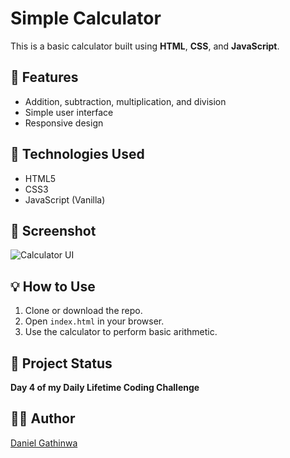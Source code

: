# Simple Calculator

This is a basic calculator built using **HTML**, **CSS**, and **JavaScript**.

## 🚀 Features
- Addition, subtraction, multiplication, and division
- Simple user interface
- Responsive design

## 📂 Technologies Used
- HTML5
- CSS3
- JavaScript (Vanilla)

## 📸 Screenshot
![Calculator UI](screenshot.png)

## 💡 How to Use
1. Clone or download the repo.
2. Open `index.html` in your browser.
3. Use the calculator to perform basic arithmetic.

## 📅 Project Status
**Day 4 of my Daily Lifetime Coding Challenge**

## 👨‍💻 Author
[Daniel Gathinwa](https://github.com/DGathinwa)
